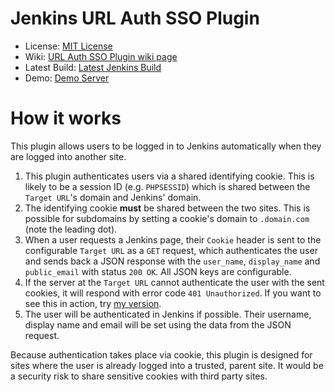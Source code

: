 # Jenkins URL Auth SSO Plugin

- License: [MIT License](LICENSE.txt)
- Wiki: [URL Auth SSO Plugin wiki page](https://wiki.jenkins-ci.org/display/JENKINS/URL+Auth+SSO+Plugin)
- Latest Build: [Latest Jenkins Build](https://ci.pgmann.cf/job/url-auth-sso-plugin/lastSuccessfulBuild)
- Demo: [Demo Server](https://ci.pgmann.cf/)

# How it works

This plugin allows users to be logged in to Jenkins automatically when they are logged into another site.

1. This plugin authenticates users via a shared identifying cookie. This is likely to be a session ID (e.g. `PHPSESSID`) which is shared between the `Target URL`'s domain and Jenkins' domain.
2. The identifying cookie **must** be shared between the two sites. This is possible for subdomains by setting a cookie's domain to `.domain.com` (note the leading dot).
3. When a user requests a Jenkins page, their `Cookie` header is sent to the configurable `Target URL` as a `GET` request, which authenticates the user and sends back a JSON response with the `user_name`, `display_name` and `public_email` with status `200 OK`. All JSON keys are configurable.
4. If the server at the `Target URL` cannot authenticate the user with the sent cookies, it will respond with error code `401 Unauthorized`. If you want to see this in action, try [my version](https://pgmann.cf/sso/data).
5. The user will be authenticated in Jenkins if possible. Their username, display name and email will be set using the data from the JSON request.

Because authentication takes place via cookie, this plugin is designed for sites where the user is already logged into a trusted, parent site. It would be a security risk to share sensitive cookies with third party sites.
